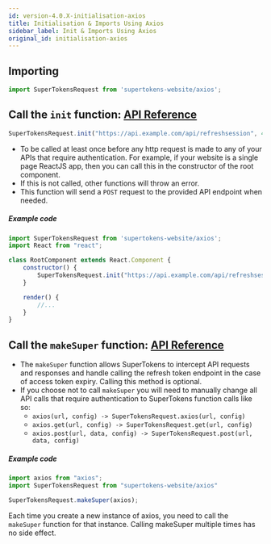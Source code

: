 ```yaml
---
id: version-4.0.X-initialisation-axios
title: Initialisation & Imports Using Axios
sidebar_label: Init & Imports Using Axios
original_id: initialisation-axios
---
```


## Importing
```js
import SuperTokensRequest from 'supertokens-website/axios';
```

## Call the ```init``` function: [API Reference](api-reference#supertokensaxiosinitrefreshtokenurl-sessionexpiredstatuscode)
```js
SuperTokensRequest.init("https://api.example.com/api/refreshsession", 440);
```
- To be called at least once before any http request is made to any of your APIs that require authentication. For example, if your website is a single page ReactJS app, then you can call this in the constructor of the root component.
- If this is not called, other functions will throw an error.
- This function will send a ```POST``` request to the provided API endpoint when needed.

##### Example code
```js
import SuperTokensRequest from 'supertokens-website/axios';
import React from "react";

class RootComponent extends React.Component {
    constructor() {
        SuperTokensRequest.init("https://api.example.com/api/refreshsession", 440);
    }

    render() {
        //...
    }
}

```

<div class="divider"></div>

## Call the ```makeSuper``` function: [API Reference](api-reference#supertokensaxiosmakesuperaxios)
- The ```makeSuper``` function allows SuperTokens to intercept API requests and responses and handle calling the refresh token endpoint in the case of access token expiry. Calling this method is optional.
- If you choose not to call ```makeSuper``` you will need to manually change all API calls that require authentication to SuperTokens function calls like so:
    - ```axios(url, config) -> SuperTokensRequest.axios(url, config)```
    - ```axios.get(url, config) -> SuperTokensRequest.get(url, config)```
    - ```axios.post(url, data, config) -> SuperTokensRequest.post(url, data, config)```

##### Example code
```js
import axios from "axios";
import SuperTokensRequest from "supertokens-website/axios"

SuperTokensRequest.makeSuper(axios);

```

<div class="specialNote">
Each time you create a new instance of axios, you need to call the <code>makeSuper</code> function for that instance. Calling makeSuper multiple times has no side effect.
</div>
